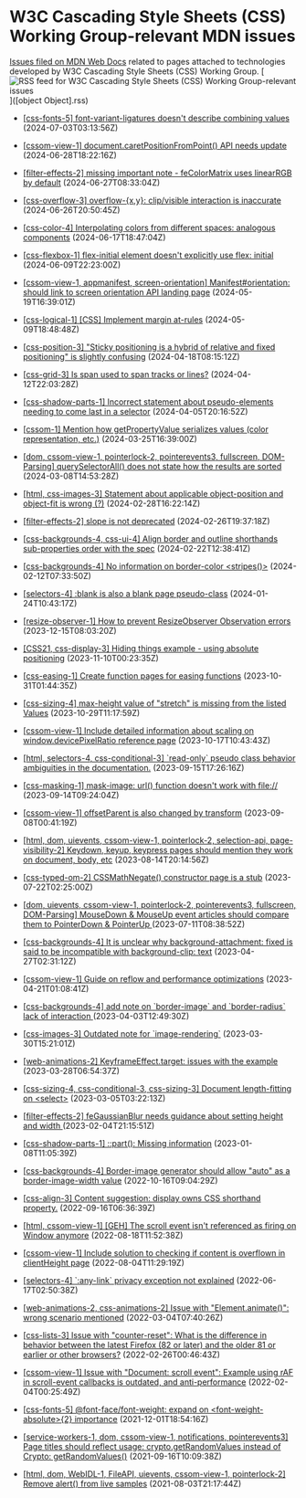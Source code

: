 # W3C Cascading Style Sheets (CSS) Working Group-relevant MDN issues

[Issues filed on MDN Web Docs](https://github.com/mdn/content/issues) related to pages attached to technologies developed by W3C Cascading Style Sheets (CSS) Working Group. [![RSS feed for W3C Cascading Style Sheets (CSS) Working Group-relevant issues](https://www.w3.org/QA/2007/04/feed_icon)]([object Object].rss)

* [\[css-fonts-5\] font-variant-ligatures doesn't describe combining values](https://github.com/mdn/content/issues/34582) (2024-07-03T03:13:56Z)
  
* [\[cssom-view-1\] document.caretPositionFromPoint() API needs update](https://github.com/mdn/content/issues/34492) (2024-06-28T18:22:16Z)
  
* [\[filter-effects-2\] missing important note - feColorMatrix uses linearRGB by default](https://github.com/mdn/content/issues/34444) (2024-06-27T08:33:04Z)
  
* [\[css-overflow-3\] overflow-{x,y}: clip/visible interaction is inaccurate](https://github.com/mdn/content/issues/34436) (2024-06-26T20:50:45Z)
  
* [\[css-color-4\] Interpolating colors from different spaces: analogous components](https://github.com/mdn/content/issues/34229) (2024-06-17T18:47:04Z)
  
* [\[css-flexbox-1\] flex-initial element doesn't explicitly use flex: initial](https://github.com/mdn/content/issues/34027) (2024-06-09T22:23:00Z)
  
* [\[cssom-view-1, appmanifest, screen-orientation\] Manifest#orientation: should link to screen orientation API landing page](https://github.com/mdn/content/issues/33670) (2024-05-19T16:39:01Z)
  
* [\[css-logical-1\] \[CSS\] Implement margin at-rules](https://github.com/mdn/content/issues/33519) (2024-05-09T18:48:48Z)
  
* [\[css-position-3\] "Sticky positioning is a hybrid of relative and fixed positioning" is slightly confusing](https://github.com/mdn/content/issues/33146) (2024-04-18T08:15:12Z)
  
* [\[css-grid-3\] Is span used to span tracks or lines?](https://github.com/mdn/content/issues/33066) (2024-04-12T22:03:28Z)
  
* [\[css-shadow-parts-1\] Incorrect statement about pseudo-elements needing to come last in a selector](https://github.com/mdn/content/issues/32971) (2024-04-05T20:16:52Z)
  
* [\[cssom-1\] Mention how getPropertyValue serializes values (color representation, etc.)](https://github.com/mdn/content/issues/32826) (2024-03-25T16:39:00Z)
  
* [\[dom, cssom-view-1, pointerlock-2, pointerevents3, fullscreen, DOM-Parsing\] querySelectorAll() does not state how the results are sorted](https://github.com/mdn/content/issues/32615) (2024-03-08T14:53:28Z)
  
* [\[html, css-images-3\] Statement about applicable object-position and object-fit is wrong (?)](https://github.com/mdn/content/issues/32474) (2024-02-28T16:22:14Z)
  
* [\[filter-effects-2\] slope is not deprecated](https://github.com/mdn/content/issues/32449) (2024-02-26T19:37:18Z)
  
* [\[css-backgrounds-4, css-ui-4\] Align border and outline shorthands sub-properties order with the spec](https://github.com/mdn/content/issues/32388) (2024-02-22T12:38:41Z)
  
* [\[css-backgrounds-4\] No information on border-color  \<stripes()\>](https://github.com/mdn/content/issues/32234) (2024-02-12T07:33:50Z)
  
* [\[selectors-4\] :blank is also a blank page pseudo-class](https://github.com/mdn/content/issues/31885) (2024-01-24T10:43:17Z)
  
* [\[resize-observer-1\] How to prevent ResizeObserver Observation errors](https://github.com/mdn/content/issues/31021) (2023-12-15T08:03:20Z)
  
* [\[CSS21, css-display-3\] Hiding things example - using absolute positioning](https://github.com/mdn/content/issues/30171) (2023-11-10T00:23:35Z)
  
* [\[css-easing-1\] Create function pages for easing functions](https://github.com/mdn/content/issues/29923) (2023-10-31T01:44:35Z)
  
* [\[css-sizing-4\] max-height value of "stretch" is missing from the listed Values](https://github.com/mdn/content/issues/29887) (2023-10-29T11:17:59Z)
  
* [\[cssom-view-1\] Include detailed information about scaling on window.devicePixelRatio reference page](https://github.com/mdn/content/issues/29682) (2023-10-17T10:43:43Z)
  
* [\[html, selectors-4, css-conditional-3\] \`read-only\` pseudo class behavior ambiguities in the documentation.](https://github.com/mdn/content/issues/29140) (2023-09-15T17:26:16Z)
  
* [\[css-masking-1\] mask-image: url() function doesn't work with file://](https://github.com/mdn/content/issues/29106) (2023-09-14T09:24:04Z)
  
* [\[cssom-view-1\] offsetParent is also changed by transform](https://github.com/mdn/content/issues/28991) (2023-09-08T00:41:19Z)
  
* [\[html, dom, uievents, cssom-view-1, pointerlock-2, selection-api, page-visibility-2\] Keydown, keyup, keypress pages should mention they work on document, body, etc](https://github.com/mdn/content/issues/28561) (2023-08-14T20:14:56Z)
  
* [\[css-typed-om-2\] CSSMathNegate() constructor page is a stub](https://github.com/mdn/content/issues/28118) (2023-07-22T02:25:00Z)
  
* [\[dom, uievents, cssom-view-1, pointerlock-2, pointerevents3, fullscreen, DOM-Parsing\] MouseDown & MouseUp event articles should compare them to PointerDown & PointerUp ](https://github.com/mdn/content/issues/27878) (2023-07-11T08:38:52Z)
  
* [\[css-backgrounds-4\] It is unclear why background-attachment: fixed is said to be incompatible with background-clip: text](https://github.com/mdn/content/issues/26445) (2023-04-27T02:31:12Z)
  
* [\[cssom-view-1\] Guide on reflow and performance optimizations](https://github.com/mdn/content/issues/26330) (2023-04-21T01:08:41Z)
  
* [\[css-backgrounds-4\] add note on \`border-image\` and \`border-radius\` lack of interaction ](https://github.com/mdn/content/issues/25875) (2023-04-03T12:49:30Z)
  
* [\[css-images-3\] Outdated note for \`image-rendering\`](https://github.com/mdn/content/issues/25774) (2023-03-30T15:21:01Z)
  
* [\[web-animations-2\] KeyframeEffect.target: issues with the example](https://github.com/mdn/content/issues/25694) (2023-03-28T06:54:37Z)
  
* [\[css-sizing-4, css-conditional-3, css-sizing-3\] Document length-fitting on \<select\>](https://github.com/mdn/content/issues/25073) (2023-03-05T03:22:13Z)
  
* [\[filter-effects-2\] feGaussianBlur needs guidance about setting height and width ](https://github.com/mdn/content/issues/24169) (2023-02-04T21:15:51Z)
  
* [\[css-shadow-parts-1\] ::part(): Missing information](https://github.com/mdn/content/issues/23471) (2023-01-08T11:05:39Z)
  
* [\[css-backgrounds-4\] Border-image generator should allow "auto" as a border-image-width value](https://github.com/mdn/content/issues/21582) (2022-10-16T09:04:29Z)
  
* [\[css-align-3\] Content suggestion: display owns CSS shorthand property.](https://github.com/mdn/content/issues/20793) (2022-09-16T06:36:39Z)
  
* [\[html, cssom-view-1\] \[GEH\] The scroll event isn't referenced as firing on Window anymore](https://github.com/mdn/content/issues/19699) (2022-08-18T11:52:38Z)
  
* [\[cssom-view-1\] Include solution to checking if content is overflown in clientHeight page](https://github.com/mdn/content/issues/19153) (2022-08-04T11:29:19Z)
  
* [\[selectors-4\] \`:any-link\` privacy exception not explained](https://github.com/mdn/content/issues/17366) (2022-06-17T02:50:38Z)
  
* [\[web-animations-2, css-animations-2\] Issue with "Element.animate()": wrong scenario mentioned](https://github.com/mdn/content/issues/13487) (2022-03-04T07:40:26Z)
  
* [\[css-lists-3\] Issue with "counter-reset": What is the difference in behavior between the latest Firefox (82 or later) and the older 81 or earlier or other browsers?](https://github.com/mdn/content/issues/13293) (2022-02-26T00:46:43Z)
  
* [\[cssom-view-1\] Issue with "Document: scroll event": Example using rAF in scroll-event callbacks is outdated, and anti-performance](https://github.com/mdn/content/issues/12701) (2022-02-04T00:25:49Z)
  
* [\[css-fonts-5\] @font-face/font-weight: expand on \<font-weight-absolute\>{2} importance](https://github.com/mdn/content/issues/10910) (2021-12-01T18:54:16Z)
  
* [\[service-workers-1, dom, cssom-view-1, notifications, pointerevents3\] Page titles should reflect usage: crypto.getRandomValues instead of Crypto: getRandomValues()](https://github.com/mdn/content/issues/8977) (2021-09-16T10:09:38Z)
  
* [\[html, dom, WebIDL-1, FileAPI, uievents, cssom-view-1, pointerlock-2\] Remove alert() from live samples](https://github.com/mdn/content/issues/7566) (2021-08-03T21:17:44Z)
  
